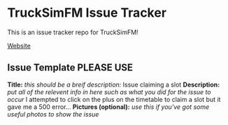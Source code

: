 # TruckSimFM Issue Tracker
This is an issue tracker repo for TruckSimFM!

[Website](https:/trucksim.fm/)

## Issue Template PLEASE USE

**Title:** *this should be a breif description:* Issue claiming a slot
**Description:** *put all of the relevent info in here such as what you did for the issue to occur* I attempted to click on the plus on the timetable to claim a slot but it gave me a 500 error...
**Pictures (optional):** *use this if you've got some useful photos to show the issue*
